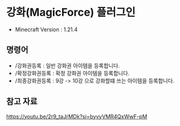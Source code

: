 # 강화(MagicForce) 플러그인

- Minecraft Version : 1.21.4

## 명령어
- /강화권등록 : 일반 강화권 아이템을 등록합니다.
- /확정강화권등록 : 확정 강화권 아이템을 등록합니다.
- /최종강화권등록 : 9강 -> 10강 으로 강화할떄 쓰는 아이템을 등록합니다.

## 참고 자료
https://youtu.be/2r9_taJrMDk?si=byvyVMR4QxWwF-pM